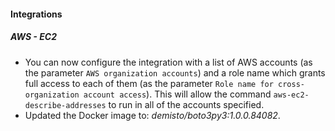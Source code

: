 
#### Integrations

##### AWS - EC2

- You can now configure the integration with a list of AWS accounts (as the parameter `AWS organization accounts`) and a role name which grants full access to each of them (as the parameter `Role name for cross-organization account access`). This will allow the command `aws-ec2-describe-addresses` to run in all of the accounts specified.
- Updated the Docker image to: *demisto/boto3py3:1.0.0.84082*.
